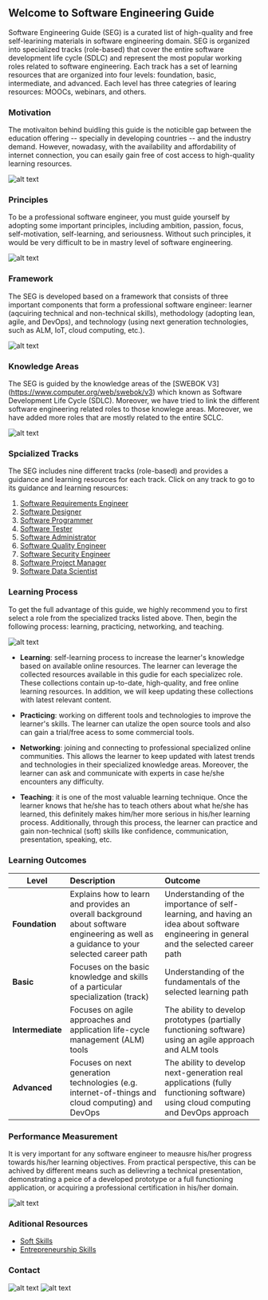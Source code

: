 ## Welcome to Software Engineering Guide

Software Engineering Guide (SEG) is a curated list of high-quality and free self-learining materials in software engineering domain. SEG is organized into specialized tracks (role-based) that cover the entire software development life cycle (SDLC) and represent the most popular working roles related to software engineering. Each track has a set of learning resources that are organized into four levels: foundation, basic, intermediate, and advanced. Each level has three categries of learing resources: MOOCs, webinars, and others.

### Motivation

The motivaiton behind buidling this guide is the noticible gap between the education offering -- specially in developing countries -- and the industry demand. However, nowadasy, with the availability and affordability of internet connection, you can esaily gain free of cost access to high-quality learning resources.

![alt text](Slide2.JPG "Motivation")

### Principles

To be a professional software engineer, you must guide yourself by adopting some important principles, including ambition, passion, focus, self-motivation, self-learning, and seriousness. Without such principles, it would be very difficult to be in mastry level of software engineering.

![alt text](Slide5.JPG "Priciples") 

### Framework

The SEG is developed based on a framework that consists of three important components that form a professional software engineer: learner (aqcuiring technical and non-technical skills), methodology (adopting lean, agile, and DevOps), and technology (using next generation technologies, such as ALM, IoT, cloud computing, etc.).

![alt text](Slide7.JPG "Framework") 

### Knowledge Areas

The SEG is guided by the knowledge areas of the [SWEBOK V3] (https://www.computer.org/web/swebok/v3) which known as Software Development Life Cycle (SDLC). Moreover, we have tried to link the different software engineering related roles to those knowlege areas. Moreover, we have added more roles that are mostly related to the entire SCLC.

![alt text](Slide8.JPG "Knowledge Areas") 

### Spcialized Tracks

The SEG includes nine different tracks (role-based) and provides a guidance and learning resources for each track. Click on any track to go to its guidance and learning resources:

1. [Software Requirements Engineer]()
2. [Software Designer]()
3. [Software Programmer]()
4. [Software Tester]()
5. [Software Administrator]()
6. [Software Quality Engineer]()
7. [Software Security Engineer]()
8. [Software Project Manager]()
9. [Software Data Scientist]()

### Learning Process

To get the full advantage of this guide, we highly recommend you to first select a role from the specialized tracks listed above. Then, begin the following process: learning, practicing, networking, and teaching.

![alt text](Slide9.JPG "Methodology") 

- **Learning**: self-learning process to increase the learner's knowledge based on available online resources. The learner can leverage the collected resources available in this gudie for each specializec role. These collections contain up-to-date, high-quality, and free online learning resources. In addition, we will keep updating these collections with latest relevant content.

- **Practicing**: working on different tools and technologies to improve the learner's skills. The learner can utalize the open source tools and also can gain a trial/free acess to some commercial tools.

- **Networking**: joining and connecting to professional specialized online communities. This allows the learner to keep updated with latest trends and technologies in their specialized knowledge areas. Moreover, the learner can ask and communicate with experts in case he/she encounters any difficulty.

- **Teaching**: it is one of the most valuable learning technique. Once the learner knows that he/she has to teach others about what he/she has learned, this definitely makes him/her more serious in his/her learning process. Additionally, through this process, the learner can practice and gain non-technical (soft) skills like confidence, communication, presentation, speaking, etc.

### Learning Outcomes

| Level        | Description           | Outcome  |
| ------------- |:-------------| :-----|
| **Foundation**     | Explains how to learn and provides an overall background about software engineering as well as a guidance to your selected career path | Understanding of the importance of self-learning, and having an idea about software engineering in general and the selected career path |
| **Basic**     | Focuses on the basic knowledge and skills of a particular specialization (track)     |   Understanding of the fundamentals of the selected learning path |
| **Intermediate** | Focuses on agile approaches and application life-cycle management (ALM) tools      |    The ability to develop prototypes (partially functioning software) using an agile approach and ALM tools |
| **Advanced** | Focuses on next generation technologies (e.g. internet-of-things and cloud computing) and DevOps      |    The ability to develop next-generation real applications (fully functioning software) using cloud computing and DevOps approach |

### Performance Measurement

It is very important for any software engineer to meausre his/her progress towards his/her learning objectives. From practical perspective, this can be achived by different means such as delievring a technical presentation, demonstrating a peice of a developed prototype or a full functioning application, or acquiring a professional certification in his/her domain.

![alt text](Slide12.JPG "Performance Measurement") 

### Aditional Resources

- [Soft Skills]()
- [Entrepreneurship Skills]()

### Contact

![alt text](twitter.PNG) ![alt text](LinkedIn.PNG) 


